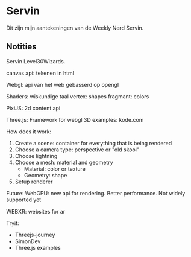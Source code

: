 # Servin

Dit zijn mijn aantekeningen van de Weekly Nerd Servin. 

## Notities
Servin Level30Wizards.

canvas api:
tekenen in html

Webgl:
api van het web gebasserd op opengl

Shaders:
wiskundige taal
vertex: shapes
fragmant: colors

PixiJS:
2d content api

Three.js:
Framework for webgl 3D
examples: kode.com

How does it work:
1. Create a scene: container for everything that is being rendered
2. Choose a camera type: perspective or "old skool"
3. Choose lightning 
4. Choose a mesh: material and geometry
    - Material: color or texture
    - Geometry: shape
5. Setup renderer

Future:
WebGPU: new api for rendering. Better performance. Not widely supported yet

WEBXR: websites for ar

Tryit:
- Threejs-journey
- SimonDev
- Three.js examples